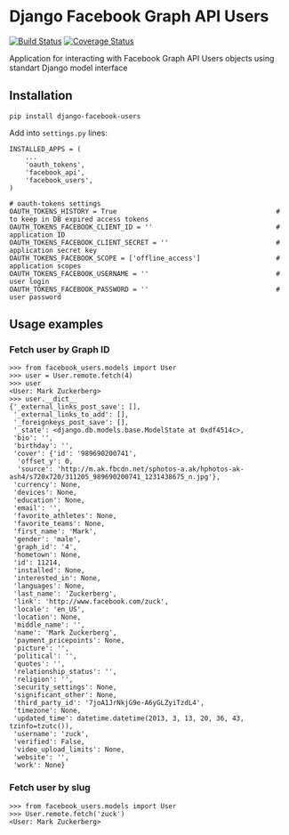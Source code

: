 # Django Facebook Graph API Users

[![Build Status](https://travis-ci.org/ramusus/django-facebook-users.png?branch=master)](https://travis-ci.org/ramusus/django-facebook-users) [![Coverage Status](https://coveralls.io/repos/ramusus/django-facebook-users/badge.png?branch=master)](https://coveralls.io/r/ramusus/django-facebook-users)

Application for interacting with Facebook Graph API Users objects using standart Django model interface

## Installation

    pip install django-facebook-users

Add into `settings.py` lines:

    INSTALLED_APPS = (
        ...
        'oauth_tokens',
        'facebook_api',
        'facebook_users',
    )

    # oauth-tokens settings
    OAUTH_TOKENS_HISTORY = True                                        # to keep in DB expired access tokens
    OAUTH_TOKENS_FACEBOOK_CLIENT_ID = ''                               # application ID
    OAUTH_TOKENS_FACEBOOK_CLIENT_SECRET = ''                           # application secret key
    OAUTH_TOKENS_FACEBOOK_SCOPE = ['offline_access']                   # application scopes
    OAUTH_TOKENS_FACEBOOK_USERNAME = ''                                # user login
    OAUTH_TOKENS_FACEBOOK_PASSWORD = ''                                # user password

## Usage examples

### Fetch user by Graph ID

    >>> from facebook_users.models import User
    >>> user = User.remote.fetch(4)
    >>> user
    <User: Mark Zuckerberg>
    >>> user.__dict__
    {'_external_links_post_save': [],
     '_external_links_to_add': [],
     '_foreignkeys_post_save': [],
     '_state': <django.db.models.base.ModelState at 0xdf4514c>,
     'bio': '',
     'birthday': '',
     'cover': {'id': '989690200741',
      'offset_y': 0,
      'source': 'http://m.ak.fbcdn.net/sphotos-a.ak/hphotos-ak-ash4/s720x720/311205_989690200741_1231438675_n.jpg'},
     'currency': None,
     'devices': None,
     'education': None,
     'email': '',
     'favorite_athletes': None,
     'favorite_teams': None,
     'first_name': 'Mark',
     'gender': 'male',
     'graph_id': '4',
     'hometown': None,
     'id': 11214,
     'installed': None,
     'interested_in': None,
     'languages': None,
     'last_name': 'Zuckerberg',
     'link': 'http://www.facebook.com/zuck',
     'locale': 'en_US',
     'location': None,
     'middle_name': '',
     'name': 'Mark Zuckerberg',
     'payment_pricepoints': None,
     'picture': '',
     'political': '',
     'quotes': '',
     'relationship_status': '',
     'religion': '',
     'security_settings': None,
     'significant_other': None,
     'third_party_id': '7joA1JrNkjG9e-A6yGLZyiTzdL4',
     'timezone': None,
     'updated_time': datetime.datetime(2013, 3, 13, 20, 36, 43, tzinfo=tzutc()),
     'username': 'zuck',
     'verified': False,
     'video_upload_limits': None,
     'website': '',
     'work': None}

### Fetch user by slug

    >>> from facebook_users.models import User
    >>> User.remote.fetch('zuck')
    <User: Mark Zuckerberg>